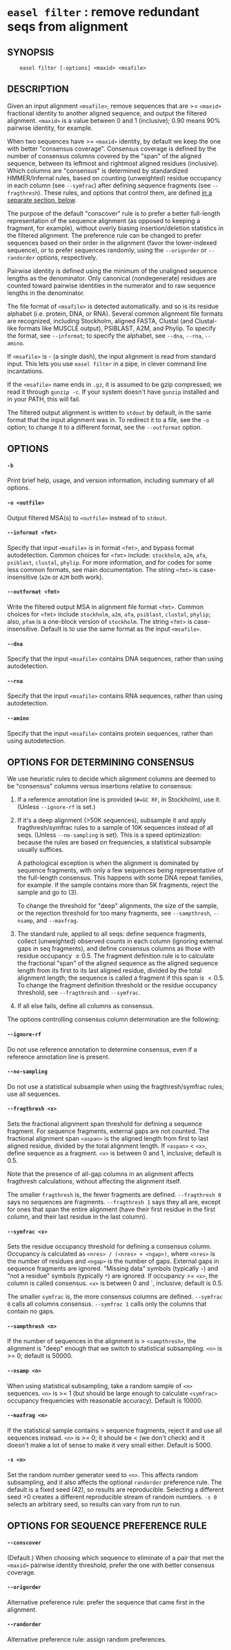 # `easel filter` : remove redundant seqs from alignment

## SYNOPSIS

```
    easel filter [-options] <maxid> <msafile>
```

## DESCRIPTION

Given an input alignment `<msafile>`, remove sequences that are >=
`<maxid>` fractional identity to another aligned sequence, and output
the filtered alignment. `<maxid>` is a value between 0 and 1
(inclusive); 0.90 means 90% pairwise identity, for example.

When two sequences have >= `<maxid>` identity, by default we keep the
one with better "consensus coverage". Consensus coverage is defined by
the number of consensus columns covered by the "span" of the aligned
sequence, between its leftmost and rightmost aligned residues
(inclusive). Which columns are "consensus" is determined by
standardized HMMER/Infernal rules, based on counting (unweighted)
residue occupancy in each column (see `--symfrac`) after defining
sequence fragments (see `--fragthresh`). These rules, and options that
control them, are defined
[in a separate section, below](#options-for-determining-consensus).

The purpose of the default "conscover" rule is to prefer a better
full-length representation of the sequence alignment (as opposed to
keeping a fragment, for example), without overly biasing
insertion/deletion statistics in the filtered alignment.  The
preference rule can be changed to prefer sequences based on their
order in the alignment (favor the lower-indexed sequence), or to
prefer sequences randomly, using the `--origorder` or `--randorder`
options, respectively.

Pairwise identity is defined using the minimum of the unaligned
sequence lengths as the denominator. Only canonical (nondegenerate)
residues are counted toward pairwise identities in the numerator and
to raw sequence lengths in the denominator.

The file format of `<msafile>` is detected automatically.  and so is
its residue alphabet (i.e. protein, DNA, or RNA). Several common
alignment file formats are recognized, including Stockholm, aligned
FASTA, Clustal (and Clustal-like formats like MUSCLE output),
PSIBLAST, A2M, and Phylip. To specify the format, see `--informat`; to
specify the alphabet, see `--dna`, `--rna`, `--amino`.

If `<msafile>` is - (a single dash), the input alignment is read from
standard input. This lets you use `easel filter` in a pipe, in clever
command line incantations.

If the `<msafile>` name ends in `.gz`, it is assumed to be gzip
compressed; we read it through `gunzip -c`. If your system doesn't
have `gunzip` installed and in your PATH, this will fail.

The filtered output alignment is written to `stdout` by default, in
the same format that the input alignment was in.  To redirect it to a
file, see the `-o` option; to change it to a different format, see the
`--outformat` option.


## OPTIONS

#### `-h` 

Print brief help, usage, and version information, including summary of
all options.

#### `-o <outfile>`

Output filtered MSA(s) to `<outfile>` instead of to `stdout`.

#### `--informat <fmt>`  

Specify that input `<msafile>` is in format `<fmt>`, and bypass format
autodetection. Common choices for `<fmt>` include: `stockholm`, `a2m`,
`afa`, `psiblast`, `clustal`, `phylip`.  For more information, and for
codes for some less common formats, see main documentation.  The
string `<fmt>` is case-insensitive (`a2m` or `A2M` both work).

#### `--outformat <fmt>` 

Write the filtered output MSA in alignment file format `<fmt>`.
Common choices for `<fmt>` include `stockholm`, `a2m`, `afa`,
`psiblast`, `clustal`, `phylip`; also, `pfam` is a one-block version
of `stockholm`. The string `<fmt>` is case-insensitive.  Default is to
use the same format as the input `<msafile>`.

#### `--dna` 

Specify that the input `<msafile>` contains DNA sequences, rather than
using autodetection.

#### `--rna` 
 
Specify that the input `<msafile>` contains RNA sequences, rather than
using autodetection.

#### `--amino` 

Specify that the input `<msafile>` contains protein sequences, rather
than using autodetection.




## OPTIONS FOR DETERMINING CONSENSUS

We use heuristic rules to decide which alignment columns are deemed to
be "consensus" columns versus insertions relative to consensus:

1. If a reference annotation line is provided (`#=GC RF`, in
   Stockholm), use it. (Unless `--ignore-rf` is set.)
   
2. If it's a deep alignment (>50K sequences), subsample it and apply
   fragthresh/symfrac rules to a sample of 10K sequences instead of
   all seqs. (Unless `--no-sampling` is set). This is a speed
   optimization: because the rules are based on frequencies, a
   statistical subsample usually suffices.
   
   A pathological exception is when the alignment is dominated by
   sequence fragments, with only a few sequences being representative
   of the full-length consensus. This happens with some DNA repeat
   families, for example. If the sample contains more than 5K
   fragments, reject the sample and go to (3).
   
   To change the threshold for "deep" alignments, the size of the
   sample, or the rejection threshold for too many fragments, see
   `--sampthresh`, `--nsamp`, and `--maxfrag`.
   
3. The standard rule, applied to all seqs: define sequence fragments,
   collect (unweighted) observed counts in each column (ignoring
   external gaps in seq fragments), and define consensus columns as
   those with residue occupancy $\geq 0.5$. The fragment definition
   rule is to calculate the fractional "span" of the aligned sequence
   as the aligned sequence length from its first to its last aligned
   residue, divided by the total alignment length; the sequence is
   called a fragment if this span is $<0.5$. To change the fragment
   definition threshold or the residue occupancy threshold, see
   `--fragthresh` and `--symfrac`.
   
4. If all else fails, define all columns as consensus.

The options controlling consensus column determination are the
following:

#### `--ignore-rf`

Do not use reference annotation to determine consensus, even if a
reference annotation line is present.

#### `--no-sampling`

Do not use a statistical subsample when using the fragthresh/symfrac
rules; use all sequences.

#### `--fragthresh <x>`

Sets the fractional alignment span threshold for defining a sequence
fragment. For sequence fragments, external gaps are not counted.
The fractional alignment span `<aspan>` is the aligned
length from first to last aligned residue, divided by the total
alignment length.  If `<aspan>` < `<x>`, define sequence as a
fragment.  `<x>` is between 0 and 1, inclusive; default is 0.5.

Note that the presence of all-gap columns in an alignment affects
fragthresh calculations, without affecting the alignment itself.

The smaller `fragthresh` is, the fewer fragments are defined.
`--fragthresh 0` says no sequences are fragments. `--fragthresh 1`
says they all are, except for ones that span the entire alignment
(have their first residue in the first column, and their last residue
in the last column).

#### `--symfrac <x>`

Sets the residue occupancy threshold for defining a consensus column.
Occupancy is calculated as `<nres> / (<nres> + <ngap>)`, where
`<nres>` is the number of residues and `<ngap>` is the number of gaps.
External gaps in sequence fragments are ignored. "Missing data"
symbols (typically `~`) and "not a residue" symbols (typically `*`)
are ignored. If occupancy >= `<x>`, the column is called consensus.
`<x>` is between 0 and `, inclusive; default is 0.5.

The smaller `symfrac` is, the more consensus columns are defined.
`--symfrac 0` calls all columns consensus. `--symfrac 1` calls only
the columns that contain no gaps.

#### `--sampthresh <n>`

If the number of sequences in the alignment is > `<sampthresh>`, the
alignment is "deep" enough that we switch to statistical subsampling.
`<n>` is >= 0; default is 50000.

#### `--nsamp <n>`

When using statistical subsampling, take a random sample of `<n>`
sequences. `<n>` is >= 1 (but should be large enough to calculate
`<symfrac>` occupancy frequencies with reasonable accuracy). Default
is 10000.

#### `--maxfrag <n>`

If the statistical sample contains > <n> sequence fragments, reject it
and use all sequences instead. `<n>` is >= 0; it should be < <nsamp>
(we don't check) and it doesn't make a lot of sense to make it very
small either. Default is 5000.

#### `-s <n>`

Set the random number generator seed to `<n>`. This affects random
subsampling, and it also affects the optional `randorder` preference
rule. The default is a fixed seed (42), so results are reproducible.
Selecting a different seed >0 creates a different reproducible stream
of random numbers. `-s 0` selects an arbitrary seed, so results can
vary from run to run. 



## OPTIONS FOR SEQUENCE PREFERENCE RULE

#### `--conscover`

(Default.) When choosing which sequence to eliminate of a pair that
met the `<maxid>` pairwise identity threshold, prefer the one with
better consensus coverage.

#### `--origorder`

Alternative preference rule: prefer the sequence that came first in
the alignment.

#### `--randorder`

Alternative preference rule: assign random preferences.


